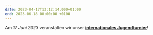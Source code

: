 ```yaml
---
date: 2023-04-17T13:12:14.000+01:00
end: 2023-06-18 00:00:00 +0100
---
```

Am *17 Juni 2023* veranstalten wir unser **[internationales Jugendturnier](/jugend2023/)**!